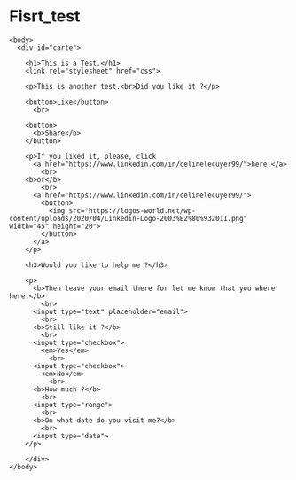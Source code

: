 # Fisrt_test
<!DOCTYPE html>
 <html>
	<head>
		<title>My test page</title>
	</head>
   
	<body>
	  <div id="carte">
      
		<h1>This is a Test.</h1>
		<link rel="stylesheet" href="css">
      
		<p>This is another test.<br>Did you like it ?</p>
      
		<button>Like</button>
          <br>
          
		<button>
          <b>Share</b>
        </button>
      
		<p>If you liked it, please, click 
          <a href="https://www.linkedin.com/in/celinelecuyer99/">here.</a>
            <br>
		<b>or</b>
            <br>
		  <a href="https://www.linkedin.com/in/celinelecuyer99/">
            <button>
              <img src="https://logos-world.net/wp-content/uploads/2020/04/Linkedin-Logo-2003%E2%80%932011.png" width="45" height="20">
            </button>
          </a>
        </p>
      
		<h3>Would you like to help me ?</h3>
        
        <p>
          <b>Then leave your email there for let me know that you where here.</b>
            <br>
		  <input type="text" placeholder="email">
            <br>
		  <b>Still like it ?</b>
            <br>
		  <input type="checkbox">
            <em>Yes</em>
              <br>
		  <input type="checkbox">
            <em>No</em>
              <br>
		  <b>How much ?</b>
            <br>
		  <input type="range">
            <br>
		  <b>On what date do you visit me?</b>
            <br>
		  <input type="date">
        </p>
          
        </div>
	</body>
 </html>
